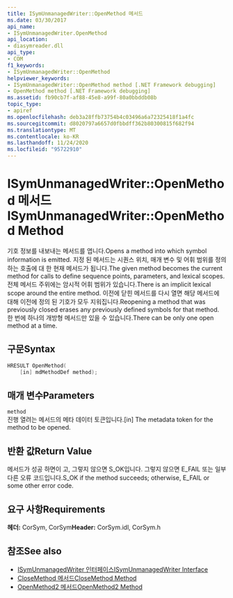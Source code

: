 ```yaml
---
title: ISymUnmanagedWriter::OpenMethod 메서드
ms.date: 03/30/2017
api_name:
- ISymUnmanagedWriter.OpenMethod
api_location:
- diasymreader.dll
api_type:
- COM
f1_keywords:
- ISymUnmanagedWriter::OpenMethod
helpviewer_keywords:
- ISymUnmanagedWriter::OpenMethod method [.NET Framework debugging]
- OpenMethod method [.NET Framework debugging]
ms.assetid: fb90cb7f-af88-45e8-a99f-80a0bbddb08b
topic_type:
- apiref
ms.openlocfilehash: deb3a28ffb73754b4c03496a6a72325418f1a4fc
ms.sourcegitcommit: d8020797a6657d0fbbdff362b80300815f682f94
ms.translationtype: MT
ms.contentlocale: ko-KR
ms.lasthandoff: 11/24/2020
ms.locfileid: "95722910"
---
```

# <a name="isymunmanagedwriteropenmethod-method"></a><span data-ttu-id="0f035-102">ISymUnmanagedWriter::OpenMethod 메서드</span><span class="sxs-lookup"><span data-stu-id="0f035-102">ISymUnmanagedWriter::OpenMethod Method</span></span>

<span data-ttu-id="0f035-103">기호 정보를 내보내는 메서드를 엽니다.</span><span class="sxs-lookup"><span data-stu-id="0f035-103">Opens a method into which symbol information is emitted.</span></span> <span data-ttu-id="0f035-104">지정 된 메서드는 시퀀스 위치, 매개 변수 및 어휘 범위를 정의 하는 호출에 대 한 현재 메서드가 됩니다.</span><span class="sxs-lookup"><span data-stu-id="0f035-104">The given method becomes the current method for calls to define sequence points, parameters, and lexical scopes.</span></span> <span data-ttu-id="0f035-105">전체 메서드 주위에는 암시적 어휘 범위가 있습니다.</span><span class="sxs-lookup"><span data-stu-id="0f035-105">There is an implicit lexical scope around the entire method.</span></span> <span data-ttu-id="0f035-106">이전에 닫힌 메서드를 다시 열면 해당 메서드에 대해 이전에 정의 된 기호가 모두 지워집니다.</span><span class="sxs-lookup"><span data-stu-id="0f035-106">Reopening a method that was previously closed erases any previously defined symbols for that method.</span></span> <span data-ttu-id="0f035-107">한 번에 하나의 개방형 메서드만 있을 수 있습니다.</span><span class="sxs-lookup"><span data-stu-id="0f035-107">There can be only one open method at a time.</span></span>  
  
## <a name="syntax"></a><span data-ttu-id="0f035-108">구문</span><span class="sxs-lookup"><span data-stu-id="0f035-108">Syntax</span></span>  
  
```cpp  
HRESULT OpenMethod(  
    [in] mdMethodDef method);  
```  
  
## <a name="parameters"></a><span data-ttu-id="0f035-109">매개 변수</span><span class="sxs-lookup"><span data-stu-id="0f035-109">Parameters</span></span>  

 `method`  
 <span data-ttu-id="0f035-110">진행 열려는 메서드의 메타 데이터 토큰입니다.</span><span class="sxs-lookup"><span data-stu-id="0f035-110">[in] The metadata token for the method to be opened.</span></span>  
  
## <a name="return-value"></a><span data-ttu-id="0f035-111">반환 값</span><span class="sxs-lookup"><span data-stu-id="0f035-111">Return Value</span></span>  

 <span data-ttu-id="0f035-112">메서드가 성공 하면이 고, 그렇지 않으면 S_OK입니다. 그렇지 않으면 E_FAIL 또는 일부 다른 오류 코드입니다.</span><span class="sxs-lookup"><span data-stu-id="0f035-112">S_OK if the method succeeds; otherwise, E_FAIL or some other error code.</span></span>  
  
## <a name="requirements"></a><span data-ttu-id="0f035-113">요구 사항</span><span class="sxs-lookup"><span data-stu-id="0f035-113">Requirements</span></span>  

 <span data-ttu-id="0f035-114">**헤더:** CorSym, CorSym</span><span class="sxs-lookup"><span data-stu-id="0f035-114">**Header:** CorSym.idl, CorSym.h</span></span>  
  
## <a name="see-also"></a><span data-ttu-id="0f035-115">참조</span><span class="sxs-lookup"><span data-stu-id="0f035-115">See also</span></span>

- [<span data-ttu-id="0f035-116">ISymUnmanagedWriter 인터페이스</span><span class="sxs-lookup"><span data-stu-id="0f035-116">ISymUnmanagedWriter Interface</span></span>](isymunmanagedwriter-interface.md)
- [<span data-ttu-id="0f035-117">CloseMethod 메서드</span><span class="sxs-lookup"><span data-stu-id="0f035-117">CloseMethod Method</span></span>](isymunmanagedwriter-closemethod-method.md)
- [<span data-ttu-id="0f035-118">OpenMethod2 메서드</span><span class="sxs-lookup"><span data-stu-id="0f035-118">OpenMethod2 Method</span></span>](isymunmanagedwriter3-openmethod2-method.md)
